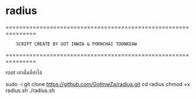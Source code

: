 # radius
===============================================================

        SCRIPT CREATE BY GOT INWZA & PORNCHAI TOONKEAW

===============================================================


root เท่านั้นที่ทำได้

sudo -i
git clone https://github.com/GotInwZa/radius.git
cd radius
chmod +x radius.sh
./radius.sh
